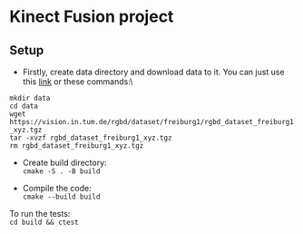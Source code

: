 # Kinect Fusion project

## Setup

- Firstly, create data directory and download data to it. You can just use this [link](https://vision.in.tum.de/rgbd/dataset/freiburg1/rgbd_dataset_freiburg1_xyz.tgz) or these commands:\

`mkdir data`\
`cd data`\
`wget https://vision.in.tum.de/rgbd/dataset/freiburg1/rgbd_dataset_freiburg1_xyz.tgz`\
`tar -xvzf rgbd_dataset_freiburg1_xyz.tgz`\
`rm rgbd_dataset_freiburg1_xyz.tgz`

- Create build directory:\
`cmake -S . -B build`

- Compile the code:\
`cmake --build build`

To run the tests:\
`cd build && ctest`